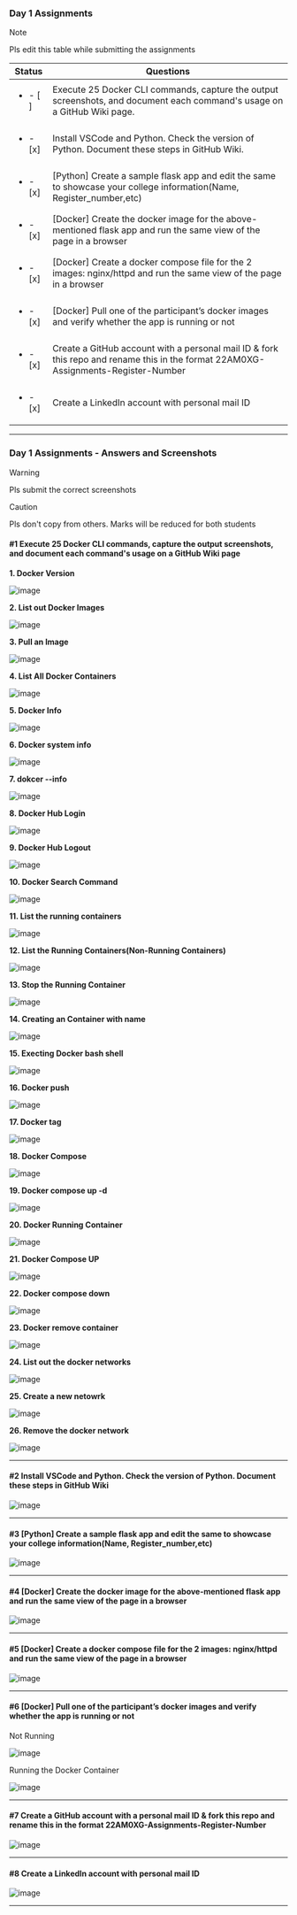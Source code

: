 ### Day 1 Assignments

> [!NOTE]
> Pls edit this table while submitting the assignments

| Status         | Questions     | 
|----------------|---------------|
| <ul><li>- [ ] </li></ul> | Execute 25 Docker CLI commands, capture the output screenshots, and document each command's usage on a GitHub Wiki page. |
| <ul><li>- [x] </li></ul> | Install VSCode and Python. Check the version of Python. Document these steps in GitHub Wiki. |
| <ul><li>- [x] </li></ul> | [Python] Create a sample flask app and edit the same to showcase your college information(Name, Register_number,etc) |
| <ul><li>- [x] </li></ul> | [Docker] Create the docker image for the above-mentioned flask app and run the same view of the page in a browser |
| <ul><li>- [x] </li></ul> | [Docker] Create a docker compose file for the 2 images: nginx/httpd and run the same view of the page in a browser |
| <ul><li>- [x] </li></ul> | [Docker] Pull one of the participant’s docker images and verify whether the app is running or not  |
| <ul><li>- [x] </li></ul> | Create a GitHub account with a personal mail ID & fork this repo and rename this in the format 22AM0XG-Assignments-Register-Number  |
| <ul><li>- [x] </li></ul> | Create a LinkedIn account with personal mail ID  |

***

### Day 1 Assignments - Answers and Screenshots

> [!WARNING]
> Pls submit the correct screenshots

> [!CAUTION]
> Pls don't copy from others. Marks will be reduced for both students

#### #1 Execute 25 Docker CLI commands, capture the output screenshots, and document each command's usage on a GitHub Wiki page

**1. Docker Version**

![image](https://github.com/user-attachments/assets/3bb63302-0e01-4f20-be58-1db4c1ada0c1)

**2. List out Docker Images**

![image](https://github.com/user-attachments/assets/6b3d7d68-4e40-42b7-900f-160a9f2606da)

**3. Pull an Image**

![image](https://github.com/user-attachments/assets/0d3e688c-c83f-4243-bc99-20b9f5aa8622)

**4. List All Docker Containers**

![image](https://github.com/user-attachments/assets/e3309ba9-d6db-4d2d-8f3c-e52e388f99d1)

**5. Docker Info**

![image](https://github.com/user-attachments/assets/0d52d972-896c-4e9b-8468-37e88d3778d1)

**6. Docker system info**

![image](https://github.com/user-attachments/assets/770a6d05-346a-4026-bf97-105a57f26d63)

**7. dokcer --info**

![image](https://github.com/user-attachments/assets/90b71ce7-f02f-4375-9e46-8a3aa0dd2825)


**8. Docker Hub Login**

![image](https://github.com/user-attachments/assets/837f7ce3-4559-4eb9-b678-173e392eb726)

**9. Docker Hub Logout**

![image](https://github.com/user-attachments/assets/ac694578-db48-40f3-a5c0-3d045a3a67dc)

**10. Docker Search Command**

![image](https://github.com/user-attachments/assets/40a0f017-10a5-492f-9e54-f658e86da436)

**11. List the running containers**

![image](https://github.com/user-attachments/assets/897e9824-c038-4d83-89ca-5cf943a7d811)

**12. List the Running Containers(Non-Running Containers)**

![image](https://github.com/user-attachments/assets/7fb09acf-79c3-4c6f-8d7f-3afad02aaec1)

**13. Stop the Running Container**

![image](https://github.com/user-attachments/assets/c02d6f26-7eb5-477e-874b-d3853c9726c5)

**14. Creating an Container with name**

![image](https://github.com/user-attachments/assets/808ef94a-0192-415c-8038-03d24e93769e)


**15. Execting Docker bash shell**

![image](https://github.com/user-attachments/assets/92c78e66-a179-4865-8246-31988a76dcdb)

**16. Docker push**

![image](https://github.com/user-attachments/assets/00c41438-9e1f-4b27-9fbc-1b7cd437ac66)

**17. Docker tag**

![image](https://github.com/user-attachments/assets/e8e75855-3c4c-4f71-9e33-2916272f3386)

**18. Docker Compose**

![image](https://github.com/user-attachments/assets/05637ae2-05b7-419e-882c-49c56476167e)

**19. Docker compose up -d**

![image](https://github.com/user-attachments/assets/80abf4c3-9ff5-41f2-a0b4-0922a6487d48)

**20. Docker Running Container**

![image](https://github.com/user-attachments/assets/706fde18-5792-41f0-8946-4bd21c13f726)

**21. Docker Compose UP**

![image](https://github.com/user-attachments/assets/bc96bd4e-2e80-4a61-9ccd-c5d249ec6874)


**22. Docker compose down**

![image](https://github.com/user-attachments/assets/7aa1b99d-db4e-4764-8d31-9317f548bd7f)

**23. Docker remove container**

![image](https://github.com/user-attachments/assets/890b7577-aee7-401a-9516-cd5b8ff5160c)

**24. List out the docker networks**

![image](https://github.com/user-attachments/assets/c7685d0f-24e8-484a-acfa-b0fe191e3a72)

**25. Create a new netowrk**

![image](https://github.com/user-attachments/assets/0cb8da20-ffd2-4852-aabe-29b27ba5cf86)

**26. Remove the docker network**

![image](https://github.com/user-attachments/assets/2f9c9abe-3ab7-4b5f-b131-9d89fd461715)



***

#### #2 Install VSCode and Python. Check the version of Python. Document these steps in GitHub Wiki

![image](https://github.com/user-attachments/assets/9d33e227-a595-4f38-a916-fabaa89bd1ff)


***

#### #3 [Python] Create a sample flask app and edit the same to showcase your college information(Name, Register_number,etc)

![image](https://github.com/user-attachments/assets/d862954a-0471-44a9-a874-41da46873908)


***

#### #4 [Docker] Create the docker image for the above-mentioned flask app and run the same view of the page in a browser

![image](https://github.com/user-attachments/assets/5c92543f-b933-4d23-9abe-67545c69fd34)


***

#### #5 [Docker] Create a docker compose file for the 2 images: nginx/httpd and run the same view of the page in a browser

![image](https://github.com/user-attachments/assets/05637ae2-05b7-419e-882c-49c56476167e)

***

#### #6 [Docker] Pull one of the participant’s docker images and verify whether the app is running or not

Not Running 

![image](https://github.com/user-attachments/assets/6415ba45-fc1e-4b70-aef5-6c0a408c0e54)

Running the Docker Container
<br>

![image](https://github.com/user-attachments/assets/aca61002-aed2-416e-9aed-05e23b138e57)

***

#### #7 Create a GitHub account with a personal mail ID & fork this repo and rename this in the format 22AM0XG-Assignments-Register-Number

![image](https://github.com/user-attachments/assets/75738484-233a-4a98-a288-7323d60e36c3)


***

#### #8 Create a LinkedIn account with personal mail ID

![image](https://github.com/user-attachments/assets/a8bba280-5897-46c6-8230-021d987fdf55)

***
